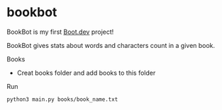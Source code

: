 # bookbot

BookBot is my first [Boot.dev](https://www.boot.dev) project!

BookBot gives stats about words and characters count in a given book.

Books
- Creat books folder and add books to this folder 

Run
```shell
python3 main.py books/book_name.txt
```
